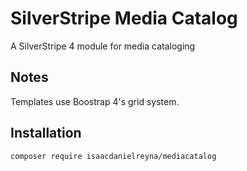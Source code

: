 # SilverStripe Media Catalog

A SilverStripe 4 module for media cataloging

## Notes
Templates use Boostrap 4's grid system.

## Installation

```
composer require isaacdanielreyna/mediacatalog
```